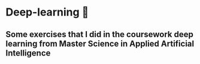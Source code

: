 # Deep-learning 🤖

## Some exercises that I did in the coursework deep learning from Master Science in Applied Artificial Intelligence
